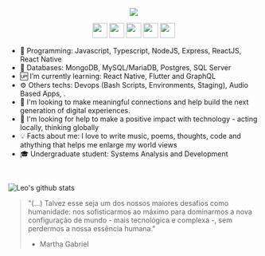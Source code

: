 <!--
**leopq/leopq** is a ✨ _special_ ✨ repository because its `README.md` (this file) appears on your GitHub profile.

Here are some ideas to get you started:

- 🔭 I’m currently working on ...
- 🌱 I’m currently learning ...
- 👯 I’m looking to collaborate on ...
- 🤔 I’m looking for help with ...
- 💬 Ask me about ...
- 📫 How to reach me: ...
- 😄 Pronouns: ...
- ⚡ Fun fact: ...
-->

<p align="center">
  <img src="https://i.imgur.com/dY0Wlfe.png"/>
</p>

<p align="center">
<a href="https://www.linkedin.com/in/leonardoquevedox" target="_blank" rel="nofollow, noreferrer, noopener, external"><img  src="https://simpleicons.org/icons/linkedin.svg" height="30px" ></a>
<a href="https://www.facebook.com/leonardoquevedox" target="_blank" rel="nofollow, noreferrer, noopener, external"><img  src="https://simpleicons.org/icons/facebook.svg" height="30px" ></a>
<a href="https://twitter.com/leopq" target="_blank" rel="nofollow, noreferrer, noopener, external"><img  src="https://simpleicons.org/icons/twitter.svg" height="30px" ></a>
<a href="mailto:lpachecoquevedo@gmail.com?Subject=Contato&body=Ola%20Leo" target="_blank" rel="nofollow, noreferrer, noopener, external"><img  src="https://simpleicons.org/icons/gmail.svg" height="30px" ></a>
<a href="https://www.instagram.com/leonardoquevedox" target="_blank" rel="nofollow, noreferrer, noopener, external"><img  src="https://simpleicons.org/icons/instagram.svg" height="30px" ></a>
</p>

- 📱  Programming: Javascript, Typescript, NodeJS, Express, ReactJS, React Native
- 💾  Databases: MongoDB, MySQL/MariaDB, Postgres, SQL Server
- 🆙  I’m currently learning: React Native, Flutter and GraphQL
- ⚙️   Others techs: Devops (Bash Scripts, Environments, Staging), Audio Based Apps, .
- 👯  I'm looking to make meaningful connections and help build the next generation of digital experiences.
- 🤔  I'm looking for help to make a positive impact with technology - acting locally, thinking globally
- 💡  Facts about me: I love to write music, poems, thoughts, code and athything that helps me enlarge my world views
- 🎓  Undergraduate student: Systems Analysis and Development

<br />

![Leo's github stats](https://github-readme-stats.vercel.app/api?username=leonardoquevedox&show_icons=true&theme=react&bg_color=1C1D1F&icon_color=5E17EB&title_color=5E17EB)

<!--- 
![Top Languages](https://github-readme-stats.vercel.app/api/top-langs/?username=leopq&layout=compact)
-->

<!--- 
<img src="https://i.imgur.com/nY5h9tO.gif" width="350" />
-->

> "(...) Talvez esse seja um dos nossos maiores desafios como humanidade: nos sofisticarmos ao máximo para dominarmos a nova configuração de mundo - mais tecnológica e complexa -, sem perdermos a nossa essência humana." 
> - Martha Gabriel

<br />
